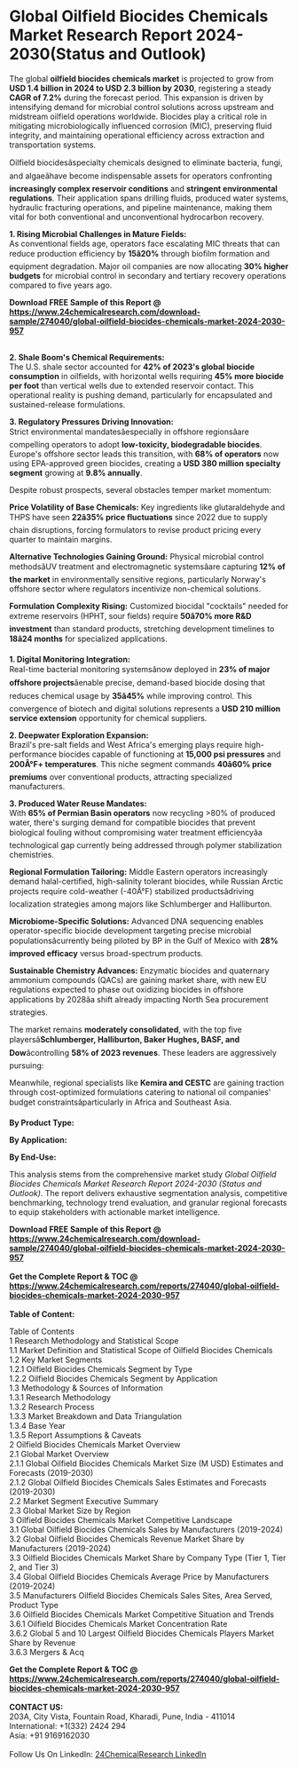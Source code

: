 <h1>Global Oilfield Biocides Chemicals Market Research Report 2024-2030(Status and Outlook)</h1><p>The global <strong>oilfield biocides chemicals market</strong> is projected to grow from <strong>USD 1.4 billion in 2024 to USD 2.3 billion by 2030</strong>, registering a steady <strong>CAGR of 7.2%</strong> during the forecast period. This expansion is driven by intensifying demand for microbial control solutions across upstream and midstream oilfield operations worldwide. Biocides play a critical role in mitigating microbiologically influenced corrosion (MIC), preserving fluid integrity, and maintaining operational efficiency across extraction and transportation systems.</p><p>Oilfield biocidesâspecialty chemicals designed to eliminate bacteria, fungi, and algaeâhave become indispensable assets for operators confronting <strong>increasingly complex reservoir conditions</strong> and <strong>stringent environmental regulations</strong>. Their application spans drilling fluids, produced water systems, hydraulic fracturing operations, and pipeline maintenance, making them vital for both conventional and unconventional hydrocarbon recovery.</p><p><strong>1. Rising Microbial Challenges in Mature Fields:</strong><br>
As conventional fields age, operators face escalating MIC threats that can reduce production efficiency by <strong>15â20%</strong> through biofilm formation and equipment degradation. Major oil companies are now allocating <strong>30% higher budgets</strong> for microbial control in secondary and tertiary recovery operations compared to five years ago.</p><div><b>Download FREE Sample of this Report @ 
            <a href="https://www.24chemicalresearch.com/download-sample/274040/global-oilfield-biocides-chemicals-market-2024-2030-957">
            https://www.24chemicalresearch.com/download-sample/274040/global-oilfield-biocides-chemicals-market-2024-2030-957</a></b></div><br><p><strong>2. Shale Boom's Chemical Requirements:</strong><br>
The U.S. shale sector accounted for <strong>42% of 2023's global biocide consumption</strong> in oilfields, with horizontal wells requiring <strong>45% more biocide per foot</strong> than vertical wells due to extended reservoir contact. This operational reality is pushing demand, particularly for encapsulated and sustained-release formulations.</p><p><strong>3. Regulatory Pressures Driving Innovation:</strong><br>
Strict environmental mandatesâespecially in offshore regionsâare compelling operators to adopt <strong>low-toxicity, biodegradable biocides</strong>. Europe's offshore sector leads this transition, with <strong>68% of operators</strong> now using EPA-approved green biocides, creating a <strong>USD 380 million specialty segment</strong> growing at <strong>9.8% annually</strong>.</p><p>Despite robust prospects, several obstacles temper market momentum:</p><p><strong>Price Volatility of Base Chemicals:</strong> Key ingredients like glutaraldehyde and THPS have seen <strong>22â35% price fluctuations</strong> since 2022 due to supply chain disruptions, forcing formulators to revise product pricing every quarter to maintain margins.</p><p><strong>Alternative Technologies Gaining Ground:</strong> Physical microbial control methodsâUV treatment and electromagnetic systemsâare capturing <strong>12% of the market</strong> in environmentally sensitive regions, particularly Norway's offshore sector where regulators incentivize non-chemical solutions.</p><p><strong>Formulation Complexity Rising:</strong> Customized biocidal "cocktails" needed for extreme reservoirs (HPHT, sour fields) require <strong>50â70% more R&amp;D investment</strong> than standard products, stretching development timelines to <strong>18â24 months</strong> for specialized applications.</p><p><strong>1. Digital Monitoring Integration:</strong><br>
Real-time bacterial monitoring systemsânow deployed in <strong>23% of major offshore projects</strong>âenable precise, demand-based biocide dosing that reduces chemical usage by <strong>35â45%</strong> while improving control. This convergence of biotech and digital solutions represents a <strong>USD 210 million service extension</strong> opportunity for chemical suppliers.</p><p><strong>2. Deepwater Exploration Expansion:</strong><br>
Brazil's pre-salt fields and West Africa's emerging plays require high-performance biocides capable of functioning at <strong>15,000 psi pressures</strong> and <strong>200Â°F+ temperatures</strong>. This niche segment commands <strong>40â60% price premiums</strong> over conventional products, attracting specialized manufacturers.</p><p><strong>3. Produced Water Reuse Mandates:</strong><br>
With <strong>65% of Permian Basin operators</strong> now recycling &gt;80% of produced water, there's surging demand for compatible biocides that prevent biological fouling without compromising water treatment efficiencyâa technological gap currently being addressed through polymer stabilization chemistries.</p><p><strong>Regional Formulation Tailoring:</strong> Middle Eastern operators increasingly demand halal-certified, high-salinity tolerant biocides, while Russian Arctic projects require cold-weather (-40Â°F) stabilized productsâdriving localization strategies among majors like Schlumberger and Halliburton.</p><p><strong>Microbiome-Specific Solutions:</strong> Advanced DNA sequencing enables operator-specific biocide development targeting precise microbial populationsâcurrently being piloted by BP in the Gulf of Mexico with <strong>28% improved efficacy</strong> versus broad-spectrum products.</p><p><strong>Sustainable Chemistry Advances:</strong> Enzymatic biocides and quaternary ammonium compounds (QACs) are gaining market share, with new EU regulations expected to phase out oxidizing biocides in offshore applications by 2028âa shift already impacting North Sea procurement strategies.</p><p>The market remains <strong>moderately consolidated</strong>, with the top five playersâ<strong>Schlumberger, Halliburton, Baker Hughes, BASF, and Dow</strong>âcontrolling <strong>58% of 2023 revenues</strong>. These leaders are aggressively pursuing:</p><p>Meanwhile, regional specialists like <strong>Kemira and CESTC</strong> are gaining traction through cost-optimized formulations catering to national oil companies' budget constraintsâparticularly in Africa and Southeast Asia.</p><p><strong>By Product Type:</strong></p><p><strong>By Application:</strong></p><p><strong>By End-Use:</strong></p><p>This analysis stems from the comprehensive market study <em>Global Oilfield Biocides Chemicals Market Research Report 2024-2030 (Status and Outlook)</em>. The report delivers exhaustive segmentation analysis, competitive benchmarking, technology trend evaluation, and granular regional forecasts to equip stakeholders with actionable market intelligence.</p><div><b>Download FREE Sample of this Report @ 
            <a href="https://www.24chemicalresearch.com/download-sample/274040/global-oilfield-biocides-chemicals-market-2024-2030-957">
            https://www.24chemicalresearch.com/download-sample/274040/global-oilfield-biocides-chemicals-market-2024-2030-957</a></b></div><br><div><b>Get the Complete Report & TOC @ 
            <a href="https://www.24chemicalresearch.com/reports/274040/global-oilfield-biocides-chemicals-market-2024-2030-957">
            https://www.24chemicalresearch.com/reports/274040/global-oilfield-biocides-chemicals-market-2024-2030-957</a></b></div><br>
            <b>Table of Content:</b><p>Table of Contents<br />
1 Research Methodology and Statistical Scope<br />
1.1 Market Definition and Statistical Scope of Oilfield Biocides Chemicals<br />
1.2 Key Market Segments<br />
1.2.1 Oilfield Biocides Chemicals Segment by Type<br />
1.2.2 Oilfield Biocides Chemicals Segment by Application<br />
1.3 Methodology & Sources of Information<br />
1.3.1 Research Methodology<br />
1.3.2 Research Process<br />
1.3.3 Market Breakdown and Data Triangulation<br />
1.3.4 Base Year<br />
1.3.5 Report Assumptions & Caveats<br />
2 Oilfield Biocides Chemicals Market Overview<br />
2.1 Global Market Overview<br />
2.1.1 Global Oilfield Biocides Chemicals Market Size (M USD) Estimates and Forecasts (2019-2030)<br />
2.1.2 Global Oilfield Biocides Chemicals Sales Estimates and Forecasts (2019-2030)<br />
2.2 Market Segment Executive Summary<br />
2.3 Global Market Size by Region<br />
3 Oilfield Biocides Chemicals Market Competitive Landscape<br />
3.1 Global Oilfield Biocides Chemicals Sales by Manufacturers (2019-2024)<br />
3.2 Global Oilfield Biocides Chemicals Revenue Market Share by Manufacturers (2019-2024)<br />
3.3 Oilfield Biocides Chemicals Market Share by Company Type (Tier 1, Tier 2, and Tier 3)<br />
3.4 Global Oilfield Biocides Chemicals Average Price by Manufacturers (2019-2024)<br />
3.5 Manufacturers Oilfield Biocides Chemicals Sales Sites, Area Served, Product Type<br />
3.6 Oilfield Biocides Chemicals Market Competitive Situation and Trends<br />
3.6.1 Oilfield Biocides Chemicals Market Concentration Rate<br />
3.6.2 Global 5 and 10 Largest Oilfield Biocides Chemicals Players Market Share by Revenue<br />
3.6.3 Mergers & Acq</p><div><b>Get the Complete Report & TOC @ 
            <a href="https://www.24chemicalresearch.com/reports/274040/global-oilfield-biocides-chemicals-market-2024-2030-957">
            https://www.24chemicalresearch.com/reports/274040/global-oilfield-biocides-chemicals-market-2024-2030-957</a></b></div><br><b>CONTACT US:</b><br>
            203A, City Vista, Fountain Road, Kharadi, Pune, India - 411014<br>
            International: +1(332) 2424 294<br>
            Asia: +91 9169162030 <br><br>
            Follow Us On LinkedIn: <a href="https://www.linkedin.com/company/24chemicalresearch/">24ChemicalResearch LinkedIn</a>